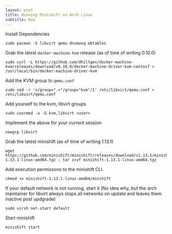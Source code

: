 ```yaml
---
layout: post
title: Running Minishift on Arch Linux
subtitle: How
---
```


Install Dependencies

```
sudo pacman -S libvirt qemu dnsmasq ebtables
```

Grab the latest `docker-machine-kvm` release (as of time of writing 0.10.0)

```
sudo curl -L https://github.com/dhiltgen/docker-machine-kvm/releases/download/v0.10.0/docker-machine-driver-kvm-centos7 > /usr/local/bin/docker-machine-driver-kvm
```

Add the KVM group to `qemu.conf`

```
sudo sed -r 's/group=".+"/group="kvm"/1' /etc/libvirt/qemu.conf > /etc/libvirt/qemu.conf
```

Add yourself to the kvm, libvirt groups

```
sudo usermod -a -G kvm,libvirt <user>
```

Implement the above for your current session

```
newgrp libvirt
```

Grab the latest minishift (as of time of writing 1.13.1)

```
wget https://github.com/minishift/minishift/releases/download/v1.13.1/minishift-1.13.1-linux-amd64.tgz ; tar zxvf minishift-1.13.1-linux-amd64.tgz
```

Add execution permissons to the minishift CLI.

```
chmod +x minishift-1.13.1-linux-amd64/minshift
```

If your default network is not running, start it (No idea why, but the arch maintainer for libvirt always stops all networks on update and leaves them inactive post updgrade)

```
sudo virsh net-start default
```

Start minishift

```
minishift start
```
